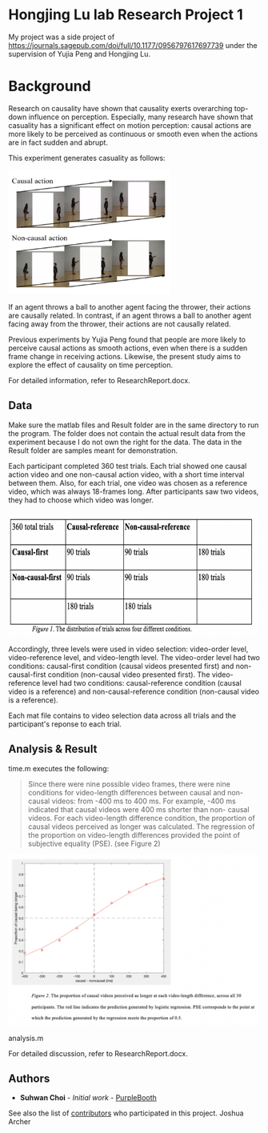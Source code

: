 # Hongjing Lu lab Research Project 1

My project was a side project of https://journals.sagepub.com/doi/full/10.1177/0956797617697739 under the supervision of Yujia Peng and Hongjing Lu. 

# Background

Research on causality have shown that causality exerts overarching top-down influence on perception. Especially, many research have shown that casuality has a significant effect on motion perception: causal actions are more likely to be perceived as continuous or smooth even when the actions are in fact sudden and abrupt. 

This experiment generates casuality as follows:

<img src="Picture1.png" width="324" height="250">

If an agent throws a ball to another agent facing the thrower, their actions are causally related. In contrast, if an agent throws a ball to another agent facing away from the thrower, their actions are not causally related. 

Previous experiments by Yujia Peng found that people are more likely to perceive causal actions as smooth actions, even when there is a sudden frame change in receiving actions. Likewise, the present study aims to explore the effect of causality on time perception.

For detailed information, refer to ResearchReport.docx.
## Data

Make sure the matlab files and Result folder are in the same directory to run the program.
The folder does not contain the actual result data from the experiment because I do not own the right for the data. The data in the Result folder are samples meant for demonstration.

Each participant completed 360 test trials. Each trial showed one causal action video and one non-causal action video, with a short time interval between them. Also, for each trial, one video was chosen as a reference video, which was always 18-frames long. After participants saw two videos, they had to choose which video was longer.

<img src="Picture2.png" width="500" height="250">

Accordingly, three levels were used in video selection: video-order level, video-reference level, and video-length level. The video-order level had two conditions: causal-first condition (causal videos presented first) and non-causal-first condition (non-causal video presented first). The video-reference level had two conditions: causal-reference condition (causal video is a reference) and non-causal-reference condition (non-causal video is a reference).  

Each mat file contains to video selection data across all trials and the participant's reponse to each trial.


## Analysis & Result

time.m executes the following:

> Since there were nine possible video frames, there were nine conditions for video-length differences between causal and non-   causal videos: from -400 ms to 400 ms. For example, -400 ms indicated that causal videos were 400 ms shorter than non-         causal videos. For each video-length difference condition, the proportion of causal videos perceived as longer was             calculated. The regression of the proportion on video-length differences provided the point of subjective equality (PSE). (see Figure 2)

![](Picture3.png)

analysis.m 

For detailed discussion, refer to ResearchReport.docx.

## Authors

* **Suhwan Choi** - *Initial work* - [PurpleBooth](https://github.com/PurpleBooth)

See also the list of [contributors](https://github.com/your/project/contributors) who participated in this project.
Joshua Archer
